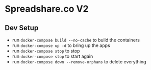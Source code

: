 # Spreadshare.co V2

## Dev Setup
* run `docker-compose build --no-cache` to build the containers
* run `docker-compose up -d` to bring up the apps
* run `docker-compose stop` to stop
* run `docker-compose stop` to start again
* run `docker-compose down --remove-orphans` to delete everything 

